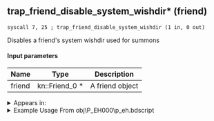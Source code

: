 ## trap_friend_disable_system_wishdir* (friend)

`syscall 7, 25 ; trap_friend_disable_system_wishdir (1 in, 0 out)`

Disables a friend's system wishdir used for summons

#### Input parameters
| Name | Type | Description
|------|------|------------
| friend   | kn::Friend_0 *   | A friend object




<details>
	<summary>Appears in:</summary>
| filename | Entity (obj)
|----------|-------------
| obj\P_EH000\p_eh.bdscript       | ((P) Riku)          
| obj\P_EH000_LAST\p_eh.bdscript       | ((P) Riku (final battle))          
| obj\P_EX330\p_ex.bdscript       | ((P) Peter Pan)          

</details>

<details>
	<summary>Example Usage From obj\P_EH000\p_eh.bdscript</summary>
```plaintext
L2787:
 popToSp 0
 pushFromPSpVal 0
 fetchValue 4
 pushImm 193
 pushImmf 0
 syscall 1, 11 ; trap_sysobj_motion_start (3 in, 0 out)
 pushFromFSp 0
 pushImmf 200
 pushImmf 0.1
 pushImm 1
 pushImm 10
 pushImm 9
 gosub 16, L3044
 pushFromPSpVal 0
 syscall 7, 25 ; trap_friend_disable_system_wishdir (1 in, 0 out)
 pushFromPSpVal 0
 syscall 2, 23 ; trap_btlobj_target (1 in, 1 out)
 syscall 1, 140 ; trap_target_is_exist (1 in, 1 out)
 jz L2838
 pushFromPSpVal 0
 gosub 16, L3711
 jmp L2856
```
</details>

